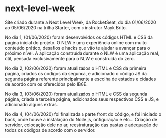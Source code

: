 # next-level-week
Site criado durante a Next Level Week, da RocketSeat, do dia 01/06/2020 ao 05/06/2020 na trilha Starter, com o instrutor Mayk Brito.

No dia 1, (01/06/2020) foram desenvolvidos os códigos HTML e CSS da página inicial do projeto.
O NLW é uma experiência online com muito conteúdo prático, desafios e hacks que vão te ajudar a avançar para o próximo nível.
A aplicação construída durante o NLW é uma aplicação real, útil, pensada exclusivamente para o NLW e construída do zero.

No dia 2, (02/06/2020) foram atualizados o HTML e CSS da primeira página, criados os códigos da segunda, e adicionado o código JS da segunda página referente principalmente a escolha de estados e cidades de acordo com os oferecidos pelo IBGE.

No dia 3, (03/06/2020) foram atualizados o HTML e CSS da segunda página, criada a terceira página, adicionados seus respectivos CSS e JS, e adicionado alguns extras.

No dia 4, (04/06/2020) foi finalizada a parte front do código, e foi iniciado o back, onde houve a instalação do Node.js, onfiguração e etc... Criação de servidor, colocação dele no ar, reestruturação das pastas e adequação de todos os códigos de acordo com o servidor.

